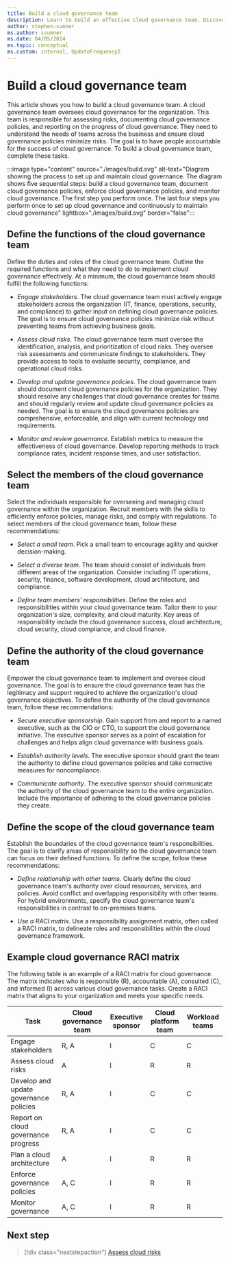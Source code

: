 ```yaml
---
title: Build a cloud governance team
description: Learn to build an effective cloud governance team. Discover responsibilities and strategies for managing cloud risks and developing cloud governance policies.
author: stephen-sumner
ms.author: ssumner
ms.date: 04/05/2024
ms.topic: conceptual
ms.custom: internal, UpdateFrequency2
---
```


# Build a cloud governance team

This article shows you how to build a cloud governance team. A cloud governance team oversees cloud governance for the organization. This team is responsible for assessing risks, documenting cloud governance policies, and reporting on the progress of cloud governance. They need to understand the needs of teams across the business and ensure cloud governance policies minimize risks. The goal is to have people accountable for the success of cloud governance. To build a cloud governance team, complete these tasks.

:::image type="content" source="./images/build.svg" alt-text="Diagram showing the process to set up and maintain cloud governance. The diagram shows five sequential steps: build a cloud governance team, document cloud governance policies, enforce cloud governance policies, and monitor cloud governance. The first step you perform once. The last four steps you perform once to set up cloud governance and continuously to maintain cloud governance" lightbox="./images/build.svg" border="false":::

## Define the functions of the cloud governance team

Define the duties and roles of the cloud governance team. Outline the required functions and what they need to do to implement cloud governance effectively. At a minimum, the cloud governance team should fulfill the following functions:

- *Engage stakeholders*. The cloud governance team must actively engage stakeholders across the organization (IT, finance, operations, security, and compliance) to gather input on defining cloud governance policies. The goal is to ensure cloud governance policies minimize risk without preventing teams from achieving business goals.

- *Assess cloud risks*. The cloud governance team must oversee the identification, analysis, and prioritization of cloud risks. They oversee risk assessments and communicate findings to stakeholders. They provide access to tools to evaluate security, compliance, and operational cloud risks.

- *Develop and update governance policies*. The cloud governance team should document cloud governance policies for the organization. They should resolve any challenges that cloud governance creates for teams and should regularly review and update cloud governance policies as needed. The goal is to ensure the cloud governance policies are comprehensive, enforceable, and align with current technology and requirements.

- *Monitor and review governance*. Establish metrics to measure the effectiveness of cloud governance. Develop reporting methods to track compliance rates, incident response times, and user satisfaction.

## Select the members of the cloud governance team

Select the individuals responsible for overseeing and managing cloud governance within the organization. Recruit members with the skills to efficiently enforce policies, manage risks, and comply with regulations. To select members of the cloud governance team, follow these recommendations:

- *Select a small team*. Pick a small team to encourage agility and quicker decision-making.

- *Select a diverse team*. The team should consist of individuals from different areas of the organization. Consider including IT operations, security, finance, software development, cloud architecture, and compliance.

- *Define team members' responsibilities*. Define the roles and responsibilities within your cloud governance team. Tailor them to your organization's size, complexity, and cloud maturity. Key areas of responsibility include the cloud governance success, cloud architecture, cloud security, cloud compliance, and cloud finance.

## Define the authority of the cloud governance team

Empower the cloud governance team to implement and oversee cloud governance. The goal is to ensure the cloud governance team has the legitimacy and support required to achieve the organization's cloud governance objectives. To define the authority of the cloud governance team, follow these recommendations:

- *Secure executive sponsorship*. Gain support from and report to a named executive, such as the CIO or CTO, to support the cloud governance initiative. The executive sponsor serves as a point of escalation for challenges and helps align cloud governance with business goals.

- *Establish authority levels*. The executive sponsor should grant the team the authority to define cloud governance policies and take corrective measures for noncompliance.

- *Communicate authority*. The executive sponsor should communicate the authority of the cloud governance team to the entire organization. Include the importance of adhering to the cloud governance policies they create.

## Define the scope of the cloud governance team

Establish the boundaries of the cloud governance team's responsibilities. The goal is to clarify areas of responsibility so the cloud governance team can focus on their defined functions. To define the scope, follow these recommendations:

- *Define relationship with other teams*. Clearly define the cloud governance team's authority over cloud resources, services, and policies. Avoid conflict and overlapping responsibility with other teams. For hybrid environments, specify the cloud governance team's responsibilities in contrast to on-premises teams.

- *Use a RACI matrix*. Use a responsibility assignment matrix, often called a RACI matrix, to delineate roles and responsibilities within the cloud governance framework.

## Example cloud governance RACI matrix

The following table is an example of a RACI matrix for cloud governance. The matrix indicates who is responsible (R), accountable (A), consulted (C), and informed (I) across various cloud governance tasks. Create a RACI matrix that aligns to your organization and meets your specific needs.

| Task | Cloud governance team | Executive sponsor | Cloud platform team | Workload teams |
|---|---|---|---|---|
| Engage stakeholders | R, A | I | C | C |
| Assess cloud risks | A | I | R | R |
| Develop and update governance policies | R, A | I | C | C |
| Report on cloud governance progress | R, A | I | C | C |
| Plan a cloud architecture | A | I | R | R |
| Enforce governance policies | A, C | I | R | R |
| Monitor governance | A, C | I | R | R |

## Next step

> [!div class="nextstepaction"]
> [Assess cloud risks](assess-cloud-risks.md)
> 

